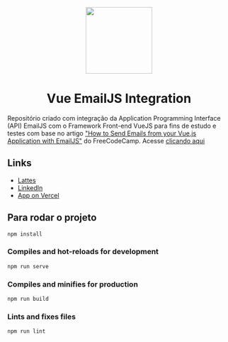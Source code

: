  <p align="center">
  <img width="150" src="https://user-images.githubusercontent.com/22857183/114290658-8f2f3500-9a57-11eb-99da-9dfefd25c363.png">
  <h1 align="center">Vue EmailJS Integration</h1>
</p>

Repositório criado com integração da Application Programming Interface (API) EmailJS com o Framework Front-end VueJS para fins de estudo e testes com base no artigo ["How to Send Emails from your Vue.js Application with EmailJS"](https://www.freecodecamp.org/news/send-emails-from-your-vue-application/) do FreeCodeCamp. Acesse [clicando aqui](https://vuejs-emailjs.vercel.app/) 


## Links
* [Lattes](http://lattes.cnpq.br/1994196517067630)
* [LinkedIn](https://br.linkedin.com/in/paulhenriquev)
* [App on Vercel](https://vuejs-emailjs.vercel.app/)

## Para rodar o projeto
```
npm install
```

### Compiles and hot-reloads for development
```
npm run serve
```

### Compiles and minifies for production
```
npm run build
```

### Lints and fixes files
```
npm run lint
```
